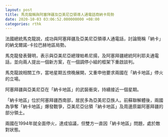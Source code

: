```yaml
---
layout: post
title: 馬克龍稱與阿塞拜疆及亞美尼亞領導人通電話商納卡局勢
date: 2020-10-03 03:06:52.000000000 +08:00
categories: rthk
---
```


法國總統馬克龍說，成功與阿塞拜疆及亞美尼亞領導人通電話，討論簡稱「納卡」的納戈爾諾-卡拉巴赫地區局勢。

馬克龍發表聲明，表示與亞美尼亞總理帕希尼揚，及阿塞拜疆總統阿利耶夫通電話，並向兩人提出一個新方案，在一個調停小組的框架下重啟談判。

馬克龍說相關工作，當地星期五傍晚展開，又重申他要求兩國在「納卡地區」停火的立場。

阿塞拜疆與亞美尼亞在「納卡地區」的武裝衝突，持續接近一個星期。

「納卡地區」位於阿塞拜疆西南部，居民多為亞美尼亞族人。前蘇聯解體後，兩國為爭奪「納卡地區」爆發戰爭，亞美尼亞佔領「納卡地區」及周邊原屬阿塞拜疆的部分領土。

兩國在1994年就全面停火，達成協議，但雙方一直因「納卡地區」問題，處於敵對狀態。
